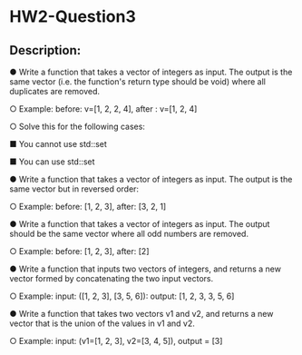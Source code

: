 # HW2-Question3

## Description:

● Write a function that takes a vector of integers as input. The output is the same vector
(i.e. the function's return type should be void) where all duplicates are removed.

○ Example: before: v=[1, 2, 2, 4], after : v=[1, 2, 4]

○ Solve this for the following cases:

■ You cannot use std::set

■ You can use std::set


● Write a function that takes a vector of integers as input. The output is the same vector
but in reversed order:

○ Example: before: [1, 2, 3], after: [3, 2, 1]


● Write a function that takes a vector of integers as input. The output should be the same
vector where all odd numbers are removed.

○ Example: before: [1, 2, 3], after: [2]


● Write a function that inputs two vectors of integers, and returns a new vector formed by
concatenating the two input vectors.

○ Example: input: ([1, 2, 3], [3, 5, 6]): output: [1, 2, 3, 3, 5, 6]


● Write a function that takes two vectors v1 and v2, and returns a new vector that is the
union of the values in v1 and v2.

○ Example: input: (v1=[1, 2, 3], v2=[3, 4, 5]), output = [3]
